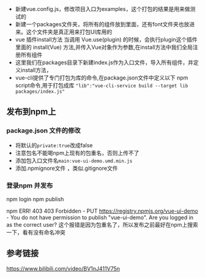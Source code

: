 
- 新建vue.config.js，修改项目入口为examples，这个打包的结果是用来做测试的
- 新建一个packages文件夹，将所有的组件放到里面，还有font文件夹也放进来。这个文件夹是真正用来打包UI库用的
- vue 插件install方法
当调用 Vue.use(plugin) 的时候，会执行plugin这个插件里面的 install(Vue) 方法,并传入Vue对象作为参数,在install方法中我们全局注册所有组件
- 这里我们在packages目录下新建index.js作为入口文件，导入所有组件，并定义install方法，
- vue-cli提供了专门打包为库的命令,在package.json文件中定义以下 npm script命令,用于打包成库
`"lib":"vue-cli-service build --target lib packages/index.js"`
## 发布到npm上
### package.json 文件的修改
- 将默认的`private:true`改成false
- 注意包名不能喝npm上现有的包重名，否则上传不了
- 添加包入口文件名`main:vue-ui-demo.umd.min.js`
- 添加.npmignore文件 ，类似.gitignore文件

### 登录npm 并发布
npm login 
npm publish

npm ERR! 403 403 Forbidden - PUT https://registry.npmjs.org/vue-ui-demo - You do not have permission to publish "vue-ui-demo". Are you logged in as the correct user?
这个报错是因为包重名了，所以发布之前最好在npm上搜索一下，看有没有命名冲突

## 参考链接
https://www.bilibili.com/video/BV1nJ411V75n